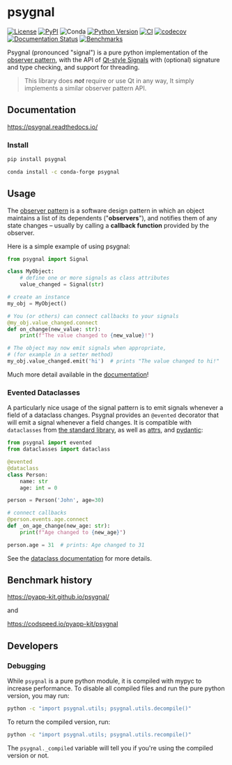 # psygnal

[![License](https://img.shields.io/pypi/l/psygnal.svg?color=green)](https://github.com/pyapp-kit/psygnal/raw/master/LICENSE)
[![PyPI](https://img.shields.io/pypi/v/psygnal.svg?color=green)](https://pypi.org/project/psygnal)
![Conda](https://img.shields.io/conda/v/conda-forge/psygnal)
[![Python Version](https://img.shields.io/pypi/pyversions/psygnal.svg?color=green)](https://python.org)
[![CI](https://github.com/pyapp-kit/psygnal/actions/workflows/test.yml/badge.svg)](https://github.com/pyapp-kit/psygnal/actions/workflows/test.yml)
[![codecov](https://codecov.io/gh/pyapp-kit/psygnal/branch/main/graph/badge.svg?token=qGnz9GXpEb)](https://codecov.io/gh/pyapp-kit/psygnal)
[![Documentation Status](https://readthedocs.org/projects/psygnal/badge/?version=latest)](https://psygnal.readthedocs.io/en/latest/?badge=latest)
[![Benchmarks](https://img.shields.io/badge/⏱-codspeed-%23FF7B53)](https://codspeed.io/pyapp-kit/psygnal)

Psygnal (pronounced "signal") is a pure python implementation of the [observer
pattern](https://en.wikipedia.org/wiki/Observer_pattern), with the API of
[Qt-style Signals](https://doc.qt.io/qt-5/signalsandslots.html) with (optional)
signature and type checking, and support for threading.

> This library does ***not*** require or use Qt in any way, It simply implements
> a similar observer pattern API.

## Documentation

https://psygnal.readthedocs.io/

### Install

```sh
pip install psygnal
```

```sh
conda install -c conda-forge psygnal
```

## Usage

The [observer pattern](https://en.wikipedia.org/wiki/Observer_pattern) is a software design pattern in which an object maintains a list of its dependents ("**observers**"), and notifies them of any state changes – usually by calling a **callback function** provided by the observer.

Here is a simple example of using psygnal:

```python
from psygnal import Signal

class MyObject:
    # define one or more signals as class attributes
    value_changed = Signal(str)

# create an instance
my_obj = MyObject()

# You (or others) can connect callbacks to your signals
@my_obj.value_changed.connect
def on_change(new_value: str):
    print(f"The value changed to {new_value}!")

# The object may now emit signals when appropriate,
# (for example in a setter method)
my_obj.value_changed.emit('hi')  # prints "The value changed to hi!"
```

Much more detail available in the [documentation](https://psygnal.readthedocs.io/)!

### Evented Dataclasses

A particularly nice usage of the signal pattern is to emit signals whenever a
field of a dataclass changes. Psygnal provides an `@evented` decorator that will
emit a signal whenever a field changes.  It is compatible with `dataclasses`
from [the standard library](https://docs.python.org/3/library/dataclasses.html),
as well as [attrs](https://www.attrs.org/en/stable/), and
[pydantic](https://pydantic-docs.helpmanual.io):

```python
from psygnal import evented
from dataclasses import dataclass

@evented
@dataclass
class Person:
    name: str
    age: int = 0

person = Person('John', age=30)

# connect callbacks
@person.events.age.connect
def _on_age_change(new_age: str):
    print(f"Age changed to {new_age}")

person.age = 31  # prints: Age changed to 31
```

See the [dataclass documentation](https://psygnal.readthedocs.io/en/latest/dataclasses/) for more details.


## Benchmark history

https://pyapp-kit.github.io/psygnal/

and

https://codspeed.io/pyapp-kit/psygnal

## Developers

### Debugging

While `psygnal` is a pure python module, it is compiled with mypyc to increase
performance.  To disable all compiled files and run the pure python version,
you may run:

```bash
python -c "import psygnal.utils; psygnal.utils.decompile()"
```

To return the compiled version, run:

```bash
python -c "import psygnal.utils; psygnal.utils.recompile()"
```

The `psygnal._compiled` variable will tell you if you're using the compiled
version or not.
